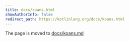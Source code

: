 ```yaml
---
title: docs/koans.html
showAuthorInfo: false
redirect_path: https://kotlinlang.org/docs/koans.html
---
```


The page is moved to [docs/koans.md](docs/koans.md)
